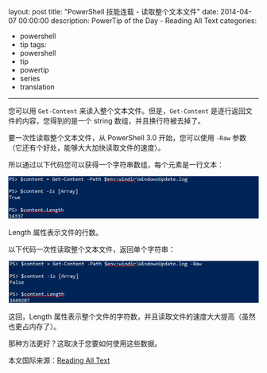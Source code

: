 ﻿layout: post
title: "PowerShell 技能连载 - 读取整个文本文件"
date: 2014-04-07 00:00:00
description: PowerTip of the Day - Reading All Text
categories:
- powershell
- tip
tags:
- powershell
- tip
- powertip
- series
- translation
---
您可以用 `Get-Content` 来读入整个文本文件。但是，`Get-Content` 是逐行返回文件的内容，您得到的是一个 string 数组，并且换行符被去掉了。

要一次性读取整个文本文件，从 PowerShell 3.0 开始，您可以使用 `-Raw` 参数（它还有个好处，能够大大加快读取文件的速度）。

所以通过以下代码您可以获得一个字符串数组，每个元素是一行文本：

![](/img/2014-04-07-reading-all-text-001.png)

Length 属性表示文件的行数。

以下代码一次性读取整个文本文件，返回单个字符串：

![](/img/2014-04-07-reading-all-text-002.png)

这回，Length 属性表示整个文件的字符数，并且读取文件的速度大大提高（虽然也更占内存了）。

那种方法更好？这取决于您要如何使用这些数据。

<!--more-->
本文国际来源：[Reading All Text](http://powershell.com/cs/blogs/tips/archive/2014/04/07/reading-all-text.aspx)
